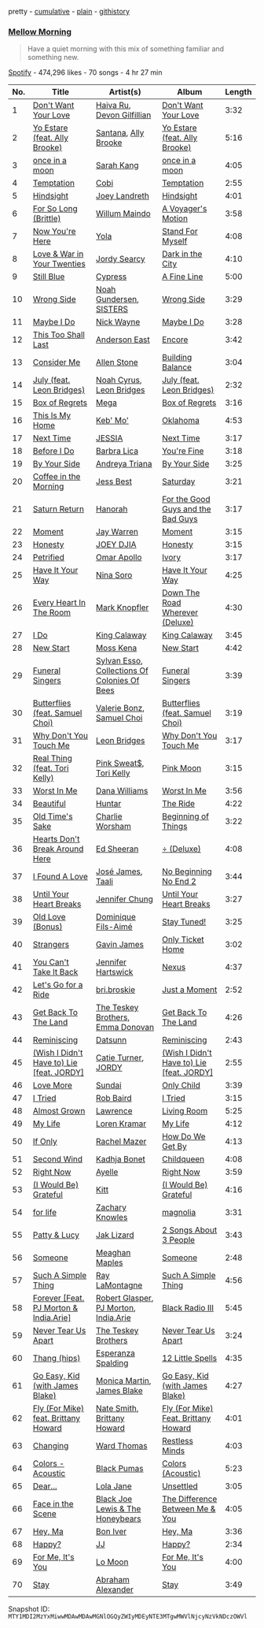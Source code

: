 pretty - [cumulative](/playlists/cumulative/37i9dQZF1DWWzVPEmatsUB.md) - [plain](/playlists/plain/37i9dQZF1DWWzVPEmatsUB) - [githistory](https://github.githistory.xyz/mackorone/spotify-playlist-archive/blob/main/playlists/plain/37i9dQZF1DWWzVPEmatsUB)

### [Mellow Morning](https://open.spotify.com/playlist/37i9dQZF1DWWzVPEmatsUB)

> Have a quiet morning with this mix of something familiar and something new.

[Spotify](https://open.spotify.com/user/spotify) - 474,296 likes - 70 songs - 4 hr 27 min

| No. | Title | Artist(s) | Album | Length |
|---|---|---|---|---|
| 1 | [Don't Want Your Love](https://open.spotify.com/track/1d9BwBTqmH8qKELdwn2PH0) | [Haiva Ru](https://open.spotify.com/artist/2KjR229AjvbIGlrkjDBguA), [Devon Gilfillian](https://open.spotify.com/artist/5cbak2U6nZWXDYiG72E3lH) | [Don't Want Your Love](https://open.spotify.com/album/01VhhE9VOeFoBlKYRUv87d) | 3:32 |
| 2 | [Yo Estare \(feat\. Ally Brooke\)](https://open.spotify.com/track/6o0dZFIoclUiEBx0RQ1Evd) | [Santana](https://open.spotify.com/artist/4OEoVEiQEI8vvZdsD1qAeh), [Ally Brooke](https://open.spotify.com/artist/6TXM1kV4L8DsDAkAfbOPYk) | [Yo Estare \(feat\. Ally Brooke\)](https://open.spotify.com/album/2GZbrUq8hVw5M7YkWbfgyr) | 5:16 |
| 3 | [once in a moon](https://open.spotify.com/track/4ZlHqeXbItX1qC86aFUax1) | [Sarah Kang](https://open.spotify.com/artist/0MBNzfGHTiPYag4DupDXUj) | [once in a moon](https://open.spotify.com/album/0P6uxMt91VW5taeFKNx963) | 4:05 |
| 4 | [Temptation](https://open.spotify.com/track/30YAMud3jbVG4tWkwmuH3E) | [Cobi](https://open.spotify.com/artist/4fuZypKGg7klMEF10KTuAN) | [Temptation](https://open.spotify.com/album/4mIbuUoAWuVUJQHwdVwZxp) | 2:55 |
| 5 | [Hindsight](https://open.spotify.com/track/0gPL0UolZWwAYTTLzStqmw) | [Joey Landreth](https://open.spotify.com/artist/1n5S81eeVtaFs2vvo7p234) | [Hindsight](https://open.spotify.com/album/0HohoNniglpDithTFEnqaW) | 4:01 |
| 6 | [For So Long \(Brittle\)](https://open.spotify.com/track/51sYB5jn8WyVL1xJRKOtMb) | [Willum Maindo](https://open.spotify.com/artist/5W27B2CplHnE9lXLdLJNnG) | [A Voyager's Motion](https://open.spotify.com/album/6azHq3i8KJgKWUH5LTEP8N) | 3:58 |
| 7 | [Now You're Here](https://open.spotify.com/track/2iAzigOFf61dLLPaiEDAcZ) | [Yola](https://open.spotify.com/artist/2gqMBdyddvN82dzZt4ZF14) | [Stand For Myself](https://open.spotify.com/album/1aF9Xjtg1d1wwsE4hRAkQV) | 4:08 |
| 8 | [Love & War in Your Twenties](https://open.spotify.com/track/2NU2U0wWzGtZtuu1QsacOb) | [Jordy Searcy](https://open.spotify.com/artist/0AV5z1x1RoOGeJWeJzziDz) | [Dark in the City](https://open.spotify.com/album/33AW6ZS39DUZZrxl76EyAs) | 4:10 |
| 9 | [Still Blue](https://open.spotify.com/track/24kEcxphKufCs6KNPkyf5K) | [Cypress](https://open.spotify.com/artist/0J7CXD5MWLqn3pcTDoGEhu) | [A Fine Line](https://open.spotify.com/album/3yp0ICS4BC2ZizQ0k8yQCV) | 5:00 |
| 10 | [Wrong Side](https://open.spotify.com/track/4w7aZWX1LkjnU0JdJsbtL6) | [Noah Gundersen](https://open.spotify.com/artist/34482S5nfxR441wcnVfrHi), [SISTERS](https://open.spotify.com/artist/2Hb8mc3CoUktri3i4Q4ACR) | [Wrong Side](https://open.spotify.com/album/3T1w4W9ClWrBYvZ7vkKjkx) | 3:29 |
| 11 | [Maybe I Do](https://open.spotify.com/track/33Yo16lC0glS0lYgRTxpLD) | [Nick Wayne](https://open.spotify.com/artist/6Y92NtvBVk5tL0wIYXGVhl) | [Maybe I Do](https://open.spotify.com/album/1Nouwpgvi7Oi1PMxNFIB2W) | 3:28 |
| 12 | [This Too Shall Last](https://open.spotify.com/track/0CuXzMEgFzuQhLEYQHYas4) | [Anderson East](https://open.spotify.com/artist/5q6z6GTth6lMbL9I8CAgby) | [Encore](https://open.spotify.com/album/6EIlfHDKZxmDMjcaRbFj8d) | 3:42 |
| 13 | [Consider Me](https://open.spotify.com/track/6eA8pANu9ryDcoTTe5myKk) | [Allen Stone](https://open.spotify.com/artist/536osqBGKzeozje8BfcGsa) | [Building Balance](https://open.spotify.com/album/2vExIljZtXXu7wRRENGGwy) | 3:04 |
| 14 | [July \(feat\. Leon Bridges\)](https://open.spotify.com/track/3V0nnQhqvbE3JmiDdnzQFQ) | [Noah Cyrus](https://open.spotify.com/artist/55fhWPvDiMpLnE4ZzNXZyW), [Leon Bridges](https://open.spotify.com/artist/3qnGvpP8Yth1AqSBMqON5x) | [July \(feat\. Leon Bridges\)](https://open.spotify.com/album/3tRmxSQyoyXXwcVDcUFQic) | 2:32 |
| 15 | [Box of Regrets](https://open.spotify.com/track/242BGnQ7Mul1jcRYyyfWko) | [Mega](https://open.spotify.com/artist/45xGatk4AWq9yzqOfolEWg) | [Box of Regrets](https://open.spotify.com/album/5XEfquzJpbKmGMpFfSGk7V) | 3:16 |
| 16 | [This Is My Home](https://open.spotify.com/track/1r6b4fRi0ISdju9oV5sioI) | [Keb' Mo'](https://open.spotify.com/artist/6iDaoPZVgxrTkndDCisX8F) | [Oklahoma](https://open.spotify.com/album/2gWSiwdkFn1t9ivEV2zPsy) | 4:53 |
| 17 | [Next Time](https://open.spotify.com/track/3HQrxN0bBKxWIKRmgjUq06) | [JESSIA](https://open.spotify.com/artist/6DdbeAeBlrYj8bNToZv4TY) | [Next Time](https://open.spotify.com/album/7hgfr4aUdhvtwC1xK5XhJ6) | 3:17 |
| 18 | [Before I Do](https://open.spotify.com/track/2oSH6sOAP0YOq6qMuO0ZMK) | [Barbra Lica](https://open.spotify.com/artist/1LWWCHWErOO9KZfcwrmS9D) | [You're Fine](https://open.spotify.com/album/7AnOsuntfZx3d3Vrnt2z3B) | 3:18 |
| 19 | [By Your Side](https://open.spotify.com/track/0suTkdTp0b4TJ74WXBavVq) | [Andreya Triana](https://open.spotify.com/artist/6SKEuFZYhaTytrhtJjgnO2) | [By Your Side](https://open.spotify.com/album/4cIg7Vc7nrnoWgXn9QpoLt) | 3:25 |
| 20 | [Coffee in the Morning](https://open.spotify.com/track/6FNOTA9gcK03rocm5fYTL5) | [Jess Best](https://open.spotify.com/artist/4pwfmguHmiuEmH1Xsw2NME) | [Saturday](https://open.spotify.com/album/5oNqJL7BI516bo2E0i5cSA) | 3:21 |
| 21 | [Saturn Return](https://open.spotify.com/track/05Z0dV3UVSYHn7KFGnSwRn) | [Hanorah](https://open.spotify.com/artist/3RxOQic8AVfAfIb17hVKUo) | [For the Good Guys and the Bad Guys](https://open.spotify.com/album/2qSZ57aUUXJbwuNrU6APxh) | 3:17 |
| 22 | [Moment](https://open.spotify.com/track/7hKTSydLsRENnTOqHiPVT0) | [Jay Warren](https://open.spotify.com/artist/692sqZdmqkQjdCk87QECpd) | [Moment](https://open.spotify.com/album/45eSjtBmN4SZsW3RB4RXUu) | 3:15 |
| 23 | [Honesty](https://open.spotify.com/track/4uq9K0vBchT4a7XgyclbgK) | [JOEY DJIA](https://open.spotify.com/artist/1AnMnH9dLWFjuQ1DU4gOGb) | [Honesty](https://open.spotify.com/album/2Lt2eL2HxxeWlqE9kBL5uT) | 3:15 |
| 24 | [Petrified](https://open.spotify.com/track/0G41EUi3xiwUR6iOtXAQCz) | [Omar Apollo](https://open.spotify.com/artist/5FxD8fkQZ6KcsSYupDVoSO) | [Ivory](https://open.spotify.com/album/5z7TD11Qh81Gbf52hd5zAv) | 3:17 |
| 25 | [Have It Your Way](https://open.spotify.com/track/7hGJ3EmVvVOrFciDx0P8vm) | [Nina Soro](https://open.spotify.com/artist/3uzkKm1uj1EWWY0uxkEqZA) | [Have It Your Way](https://open.spotify.com/album/46YLWCQYjiqZ3M1lC40fym) | 4:25 |
| 26 | [Every Heart In The Room](https://open.spotify.com/track/2mOl7hHENoE6P4VooQw7BK) | [Mark Knopfler](https://open.spotify.com/artist/0FI0kxP0BWurTz8cB8BBug) | [Down The Road Wherever \(Deluxe\)](https://open.spotify.com/album/50GCIDxmRhgriDpyzmV7qA) | 4:30 |
| 27 | [I Do](https://open.spotify.com/track/4x4ucaprkYX3cQ3LYG1bo6) | [King Calaway](https://open.spotify.com/artist/1IdbSuYtF7RSaFarmctwoE) | [King Calaway](https://open.spotify.com/album/5J2QWaK5lqtv6OrpLoMxUj) | 3:45 |
| 28 | [New Start](https://open.spotify.com/track/7ywmf8Yz7s7erljhh06QGl) | [Moss Kena](https://open.spotify.com/artist/2u6jNcpusijFS6ZzuWRwMv) | [New Start](https://open.spotify.com/album/2y1oMqGnG9WyLcuwVJSPz8) | 4:42 |
| 29 | [Funeral Singers](https://open.spotify.com/track/5Y42u37PlyQXegnuI1Hpo1) | [Sylvan Esso](https://open.spotify.com/artist/39vA9YljbnOApXKniLWBZv), [Collections Of Colonies Of Bees](https://open.spotify.com/artist/4mGXknIZtImmEXjSQfGGQp) | [Funeral Singers](https://open.spotify.com/album/3sxhYvPOJo2WYjEhvCaA2n) | 3:39 |
| 30 | [Butterflies \(feat\. Samuel Choi\)](https://open.spotify.com/track/2KWUaIx78CzNbx6xR9VrLd) | [Valerie Bonz](https://open.spotify.com/artist/6PpwvCFzhzP9RUgxxcIfwl), [Samuel Choi](https://open.spotify.com/artist/2eeYxgvPVsl1xuc9HtDQ4i) | [Butterflies \(feat\. Samuel Choi\)](https://open.spotify.com/album/3UrLkWRU3wZU48sPflva0Z) | 3:19 |
| 31 | [Why Don't You Touch Me](https://open.spotify.com/track/7wnV2fCAoOMkFCMGFxUmsM) | [Leon Bridges](https://open.spotify.com/artist/3qnGvpP8Yth1AqSBMqON5x) | [Why Don't You Touch Me](https://open.spotify.com/album/04NUa9SytI8eol6ylIS9ai) | 3:17 |
| 32 | [Real Thing \(feat\. Tori Kelly\)](https://open.spotify.com/track/4Nk5iJrw4u7vJ6nGXosuxk) | [Pink Sweat$](https://open.spotify.com/artist/1W7FNibLa0O0b572tB2w7t), [Tori Kelly](https://open.spotify.com/artist/1vSN1fsvrzpbttOYGsliDr) | [Pink Moon](https://open.spotify.com/album/5MxLgiQF7yvC7SVMghxPZ1) | 3:15 |
| 33 | [Worst In Me](https://open.spotify.com/track/1zX45MGjbDDt2zceTraRvn) | [Dana Williams](https://open.spotify.com/artist/4rljPSpCHQzUJMNOvmw1DL) | [Worst In Me](https://open.spotify.com/album/20BncSSGfvm3kCZZ8C28MU) | 3:56 |
| 34 | [Beautiful](https://open.spotify.com/track/4zK1WjkD3srlJX4Fq1Gtcq) | [Huntar](https://open.spotify.com/artist/2woivlckW1wdml7zq1WW6e) | [The Ride](https://open.spotify.com/album/4XibEeMTF3nDZK8zpUXDoS) | 4:22 |
| 35 | [Old Time's Sake](https://open.spotify.com/track/3IQSmhYf1nst6Gp5BbW3xE) | [Charlie Worsham](https://open.spotify.com/artist/1nYvElumwIjMkOczb985bq) | [Beginning of Things](https://open.spotify.com/album/24XNUmmNY44uGmG4aY001K) | 3:22 |
| 36 | [Hearts Don't Break Around Here](https://open.spotify.com/track/2dfHh7ECGxfNqZTQno09Vk) | [Ed Sheeran](https://open.spotify.com/artist/6eUKZXaKkcviH0Ku9w2n3V) | [÷ \(Deluxe\)](https://open.spotify.com/album/3T4tUhGYeRNVUGevb0wThu) | 4:08 |
| 37 | [I Found A Love](https://open.spotify.com/track/4X1pp61d0eFrOx07WHrRmx) | [José James](https://open.spotify.com/artist/4l2MwXYwUDQKHcUXwCZjEz), [Taali](https://open.spotify.com/artist/5SkhihNXZNPmooUcbSVZho) | [No Beginning No End 2](https://open.spotify.com/album/0KKurlvDI9YjNgwHm8fNP4) | 3:44 |
| 38 | [Until Your Heart Breaks](https://open.spotify.com/track/1KMRQT3HgJ4xKGhBr6BhTz) | [Jennifer Chung](https://open.spotify.com/artist/4Lu5b0djNHU6poRdy9db1g) | [Until Your Heart Breaks](https://open.spotify.com/album/5GlFPzvXhHqsYxbcLANITK) | 3:27 |
| 39 | [Old Love \(Bonus\)](https://open.spotify.com/track/6saFywPB1ofkLwuy95UQXc) | [Dominique Fils\-Aimé](https://open.spotify.com/artist/10tvYvaoSO32hlvu3NrrPC) | [Stay Tuned!](https://open.spotify.com/album/2W5iEk6ZM6Gqf0uYtZEaFA) | 3:25 |
| 40 | [Strangers](https://open.spotify.com/track/00u9VXj7jnmE60OUtFkZpr) | [Gavin James](https://open.spotify.com/artist/25tMQOrIU4LlUo6Sv8v5SE) | [Only Ticket Home](https://open.spotify.com/album/6JpQ684RhKhJJK9ZDIDT88) | 3:02 |
| 41 | [You Can't Take It Back](https://open.spotify.com/track/3feFNOQL4NmnojsjjPKvcH) | [Jennifer Hartswick](https://open.spotify.com/artist/5i66bLKIxJ3z2qxHLUs1VR) | [Nexus](https://open.spotify.com/album/4fGxjN7dFgaRFVZtOes81R) | 4:37 |
| 42 | [Let's Go for a Ride](https://open.spotify.com/track/1jA6IMSPBVWGy35Zx9kdGr) | [bri.broskie](https://open.spotify.com/artist/0RvprrJXAhVDWy0Pzv0qwC) | [Just a Moment](https://open.spotify.com/album/13RaUfAqMz34j2X21zxROL) | 2:52 |
| 43 | [Get Back To The Land](https://open.spotify.com/track/0bOzDaUYbUVWMLtl8DNt8L) | [The Teskey Brothers](https://open.spotify.com/artist/2nTjd2lNo1GVEfXM3bCnsh), [Emma Donovan](https://open.spotify.com/artist/1zq7VkmDHaXYNCqnNeJvLs) | [Get Back To The Land](https://open.spotify.com/album/1wHQdMICR6yPfZfvKfh2up) | 4:26 |
| 44 | [Reminiscing](https://open.spotify.com/track/2ZIbiTRemxHiYAPg0UqoLY) | [Datsunn](https://open.spotify.com/artist/4zosWP0ung7qeYevTLfuXV) | [Reminiscing](https://open.spotify.com/album/50VMTNsmINXwJGvxgjHxAp) | 2:43 |
| 45 | [\(Wish I Didn't Have to\) Lie \[feat\. JORDY\]](https://open.spotify.com/track/0HXEPlkF9FrfuuDBCbsEAO) | [Catie Turner](https://open.spotify.com/artist/3nYYI90ObxhjLjdxaoXGSa), [JORDY](https://open.spotify.com/artist/0p9SPN0Vhv6aDRZCz4W13E) | [\(Wish I Didn't Have to\) Lie \[feat\. JORDY\]](https://open.spotify.com/album/6Xw2btwdvf4zFwt8XxBG0r) | 2:55 |
| 46 | [Love More](https://open.spotify.com/track/1O3cAX8gOFljEpMaJmhdwL) | [Sundai](https://open.spotify.com/artist/3HdljaO2HIx0O7H44X17u1) | [Only Child](https://open.spotify.com/album/2qrrrbUXkL5mksIvvC1lV2) | 3:39 |
| 47 | [I Tried](https://open.spotify.com/track/5TODWaaMr4UqqcMkd6z2GX) | [Rob Baird](https://open.spotify.com/artist/1eE9EMjfAxDNT22LXc4Xpt) | [I Tried](https://open.spotify.com/album/5ynHtHk3iepL4frUdcKGG9) | 3:15 |
| 48 | [Almost Grown](https://open.spotify.com/track/5lTPGDWxdEKVRc4gKpUPmg) | [Lawrence](https://open.spotify.com/artist/5rwUYLyUq8gBsVaOUcUxpE) | [Living Room](https://open.spotify.com/album/0cI6FYd7CETgvwLQ8j7Y8P) | 5:25 |
| 49 | [My Life](https://open.spotify.com/track/2hPY2x0M6k8pQiBxeCzD5T) | [Loren Kramar](https://open.spotify.com/artist/3LDUvPQ97zYOzFliNk9GmV) | [My Life](https://open.spotify.com/album/32FU3BRS2YpxpVpQvCitpU) | 4:12 |
| 50 | [If Only](https://open.spotify.com/track/2vHUqWBW12TJqsE8lJGsK1) | [Rachel Mazer](https://open.spotify.com/artist/1gN0EvPI7000a53bw1MXbl) | [How Do We Get By](https://open.spotify.com/album/5ZLHkbCn4a3EtUzhkOSJsY) | 4:13 |
| 51 | [Second Wind](https://open.spotify.com/track/70j5IpLhG6klLJtTpYXUss) | [Kadhja Bonet](https://open.spotify.com/artist/6sqZoZxe9BQwk7Zxh6STfF) | [Childqueen](https://open.spotify.com/album/1rUI6iwxz81yEgS7POrqlO) | 4:08 |
| 52 | [Right Now](https://open.spotify.com/track/2cXOqys4hyhCdwy4qp6hYD) | [Ayelle](https://open.spotify.com/artist/5aNJpeK3hUdPY9orfExdOF) | [Right Now](https://open.spotify.com/album/3LjaQJxClcafNQjSNwJytA) | 3:59 |
| 53 | [\(I Would Be\) Grateful](https://open.spotify.com/track/4XzrcuI4PKbuQU1E347ed2) | [Kitt](https://open.spotify.com/artist/1hsAuVzLaC3fM5xk2PpdSy) | [\(I Would Be\) Grateful](https://open.spotify.com/album/3lKECaEhm6tDUaTCGucJvW) | 4:16 |
| 54 | [for life](https://open.spotify.com/track/3wD5R5grD04FKW0zsBuiKy) | [Zachary Knowles](https://open.spotify.com/artist/5BxcZnUcETSt90VlbsdugI) | [magnolia](https://open.spotify.com/album/4lUystyYlQEstc79Eic2Q6) | 3:31 |
| 55 | [Patty & Lucy](https://open.spotify.com/track/0tlTKEoa103da2FrJyBXcl) | [Jak Lizard](https://open.spotify.com/artist/1fSVQsyT52lNgeTUza3oH5) | [2 Songs About 3 People](https://open.spotify.com/album/6urLmk2NLl0tOOeYEnTmi2) | 3:43 |
| 56 | [Someone](https://open.spotify.com/track/4GUNIph7cHEIfSKUdn7TaB) | [Meaghan Maples](https://open.spotify.com/artist/5FA6mWNzm3ecpLGip159LP) | [Someone](https://open.spotify.com/album/5nZgnFLJ28nItazEit9DiL) | 2:48 |
| 57 | [Such A Simple Thing](https://open.spotify.com/track/1fYouLdK3PkOMPnx4CPxTY) | [Ray LaMontagne](https://open.spotify.com/artist/6DoH7ywD5BcQvjloe9OcIj) | [Such A Simple Thing](https://open.spotify.com/album/2ONLi2PRd2i4vkC15zc7Hu) | 4:56 |
| 58 | [Forever \[Feat\. PJ Morton & India.Arie\]](https://open.spotify.com/track/2IXLSYxZBRa7KiQm6yyFYo) | [Robert Glasper](https://open.spotify.com/artist/5cM1PvItlR21WUyBnsdMcn), [PJ Morton](https://open.spotify.com/artist/2FMOHE79X98yptp4RpPrt7), [India.Arie](https://open.spotify.com/artist/7Gf3LSwa5hh8Cjo60WhVjC) | [Black Radio III](https://open.spotify.com/album/0rLSX7OMtwRHDjjCWL6tHC) | 5:45 |
| 59 | [Never Tear Us Apart](https://open.spotify.com/track/3I7Fqr8wLi60aZ9P4wIFwq) | [The Teskey Brothers](https://open.spotify.com/artist/2nTjd2lNo1GVEfXM3bCnsh) | [Never Tear Us Apart](https://open.spotify.com/album/4doBTxqHZNmn9a06bP3A5s) | 3:24 |
| 60 | [Thang \(hips\)](https://open.spotify.com/track/45NhEzSuvE5M5i3cYwphuL) | [Esperanza Spalding](https://open.spotify.com/artist/5bepW5vcdRzheNc0F8lHJ5) | [12 Little Spells](https://open.spotify.com/album/3mWCkfWvAFi8FSgfLNrVfg) | 4:35 |
| 61 | [Go Easy, Kid \(with James Blake\)](https://open.spotify.com/track/0y8MdWQBAXTTm8BFdqjfrD) | [Monica Martin](https://open.spotify.com/artist/2Oq3sgFa2HSvRY0vL6bDxN), [James Blake](https://open.spotify.com/artist/53KwLdlmrlCelAZMaLVZqU) | [Go Easy, Kid \(with James Blake\)](https://open.spotify.com/album/5WqCAcv7n9dfevwkEEfMph) | 4:27 |
| 62 | [Fly \(For Mike\) feat\. Brittany Howard](https://open.spotify.com/track/0qKdmI20wCPmmjSWY6wO6K) | [Nate Smith](https://open.spotify.com/artist/3C1TdpEowpf6AMf7PycuWy), [Brittany Howard](https://open.spotify.com/artist/4XquDVA8pkg5Lx91No1JxB) | [Fly \(For Mike\) Feat\. Brittany Howard](https://open.spotify.com/album/41YY1uiKkpKySBWEpqzWpj) | 4:01 |
| 63 | [Changing](https://open.spotify.com/track/7gH7ypqeTfrzfGAGLMXxTN) | [Ward Thomas](https://open.spotify.com/artist/0xBhUB0EfzvchYnaIWkdBw) | [Restless Minds](https://open.spotify.com/album/5wIJ5KSFs23rMjn3JDoTR7) | 4:03 |
| 64 | [Colors \- Acoustic](https://open.spotify.com/track/4If5wEl5u76l2FcrGNE5AE) | [Black Pumas](https://open.spotify.com/artist/6eU0jV2eEZ8XTM7EmlguK6) | [Colors \(Acoustic\)](https://open.spotify.com/album/4qCOopm0NNnTIs92GoQKnm) | 5:23 |
| 65 | [Dear...](https://open.spotify.com/track/2xoEhOh8J9tIPA0uFutXkB) | [Lola Jane](https://open.spotify.com/artist/71TkfNLSDuL1j8mU6gJBZW) | [Unsettled](https://open.spotify.com/album/5K7ifZ9QwmOqLTvIKX4fGm) | 3:05 |
| 66 | [Face in the Scene](https://open.spotify.com/track/1oSxWP7C3ChpUzAGicKX0N) | [Black Joe Lewis & The Honeybears](https://open.spotify.com/artist/6kbzJ40luXJ5IKnSpWr7SD) | [The Difference Between Me & You](https://open.spotify.com/album/39vMDQxjFx7HO1O4YdPv5G) | 4:05 |
| 67 | [Hey, Ma](https://open.spotify.com/track/6YEyNkfWYAFTib8j1eXg1A) | [Bon Iver](https://open.spotify.com/artist/4LEiUm1SRbFMgfqnQTwUbQ) | [Hey, Ma](https://open.spotify.com/album/3uvIbuVDxN1FmzhQtZHgYL) | 3:36 |
| 68 | [Happy?](https://open.spotify.com/track/49jnjQA2w2gP7KTj9HzLaN) | [JJ](https://open.spotify.com/artist/2314UpIMdS8DMZyKiZ00Fs) | [Happy?](https://open.spotify.com/album/6il2yNDklvhFWzy2qBDhEA) | 2:34 |
| 69 | [For Me, It's You](https://open.spotify.com/track/2odYUJ9LhwDVVPxXL3NxuB) | [Lo Moon](https://open.spotify.com/artist/2XcWfmG3wclCLfTJb7mFeg) | [For Me, It's You](https://open.spotify.com/album/14U9vSKFIUzR7pebXtQhi8) | 4:00 |
| 70 | [Stay](https://open.spotify.com/track/4zu19OtPZq8ljWVhPthram) | [Abraham Alexander](https://open.spotify.com/artist/2f6fW5uWhqbEDXDK6IGirN) | [Stay](https://open.spotify.com/album/1Thc6xEDDKf6LsyE55ytOv) | 3:49 |

Snapshot ID: `MTY1MDI2MzYxMiwwMDAwMDAwMGNlOGQyZWIyMDEyNTE3MTgwMWVlNjcyNzVkNDczOWVl`
